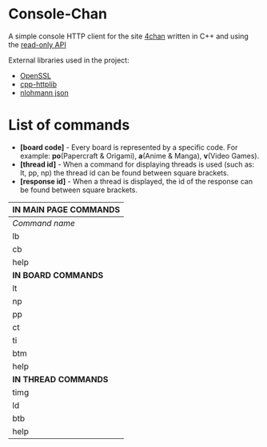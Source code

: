 # Console-Chan

A simple console HTTP client for the site [4chan](https://4chan.org/) written in C++ and using the [read-only API](https://github.com/4chan/4chan-API)

External libraries used in the project:
- [OpenSSL](https://github.com/openssl/openssl)
- [cpp-httplib](https://github.com/yhirose/cpp-httplib)
- [nlohmann json](https://github.com/nlohmann/json) 


# List of commands

- **\[board code]** - Every board is represented by a specific code. For example: **po**(Papercraft & Origami), **a**(Anime & Manga), **v**(Video Games).
- **\[thread id]** - When a command for displaying threads is used (such as: lt, pp, np) the thread id can be found between square brackets.
- **\[response id]** - When a thread is displayed, the id of the response can be found between square brackets.

|**IN MAIN PAGE COMMANDS**|
|:--------------|
|*Command name* |*Description*																|*Use in program*|
|lb			    |List all boards															|lb				 |
|cb		        |Load the specific board catalog											|cb \[board code]| 
|help		    |Shows all currently available commands										|help			 |
|**IN BOARD COMMANDS**|
|lt				|List all threads															|lt				 |
|np				|Load next page of threads													|np				 |
|pp				|Load previous page of threads												|pp				 |
|ct				|Go to specific thread														|ct [thread id]	 |
|ti				|**(Windows only)** Open thread image in browser							|ti[thread id]   |
|btm			|Back to board select														|btm			 |
|help		    |Shows all currently available commands										|help			 |
|**IN THREAD COMMANDS**|
|timg			|**(Windows only)** Load thread image										|timg			 |
|ld				|**(Windows only)** Loads specific data from thread (image, video and etc)	|ld [response id]|	
|btb			|Back to viewing threads													|btb			 |
|help		    |Shows all currently available commands										|help			 |